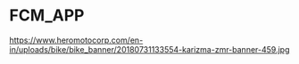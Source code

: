 # FCM_APP

https://www.heromotocorp.com/en-in/uploads/bike/bike_banner/20180731133554-karizma-zmr-banner-459.jpg
